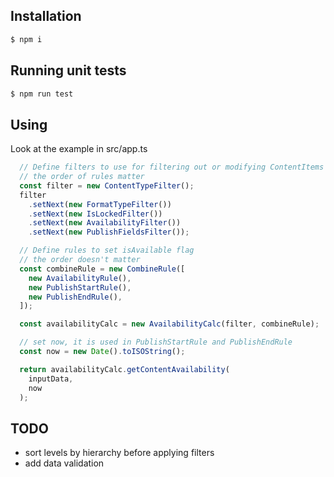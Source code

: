 ## Installation

```bash
$ npm i
```

## Running unit tests
```bash
$ npm run test
```

## Using
Look at the example in src/app.ts
```ts
  // Define filters to use for filtering out or modifying ContentItems based on upstream level or options.
  // the order of rules matter
  const filter = new ContentTypeFilter();
  filter
    .setNext(new FormatTypeFilter())
    .setNext(new IsLockedFilter())
    .setNext(new AvailabilityFilter())
    .setNext(new PublishFieldsFilter());

  // Define rules to set isAvailable flag
  // the order doesn't matter
  const combineRule = new CombineRule([
    new AvailabilityRule(),
    new PublishStartRule(),
    new PublishEndRule(),
  ]);

  const availabilityCalc = new AvailabilityCalc(filter, combineRule);

  // set now, it is used in PublishStartRule and PublishEndRule
  const now = new Date().toISOString();

  return availabilityCalc.getContentAvailability(
    inputData,
    now
  );
```

## TODO
- sort levels by hierarchy before applying filters
- add data validation
